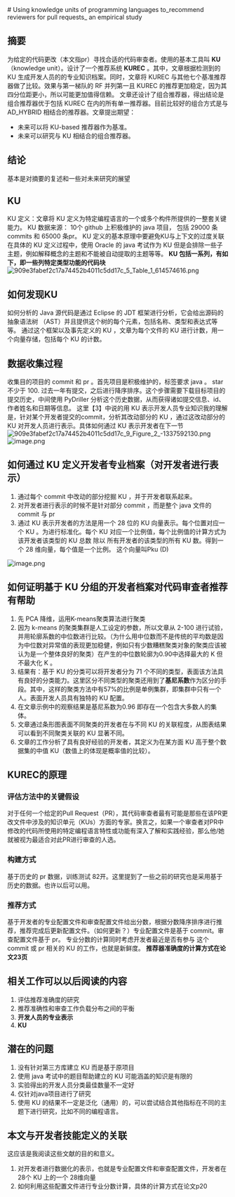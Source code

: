 <meta name="referrer" content="no-referrer"/>
# Using knowledge units of programming languages to_recommend reviewers for pull requests_ an empirical study

## 摘要
为给定的代码更改（本文指pr）寻找合适的代码审查者。使用的基本工具叫 **KU**（knowledge unit）。设计了一个推荐系统 **KUREC** 。其中，文章根据检测到的 KU 生成开发人员的的专业知识档案。同时，文章将 KUREC 与其他七个基准推荐器做了比较。效果与第一梯队的 RF 并列第一且 KUREC 的推荐更加稳定，因为其四分位距更小，所以可能更加值得信赖。
文章还设计了组合推荐器，得出结论是组合推荐器优于包括 KUREC 在内的所有单一推荐器。目前比较好的组合方式是与 AD_HYBRID 相结合的推荐器。文章提出期望：

- 未来可以将 KU-based 推荐器作为基准。
- 未来可以研究与 KU 相结合的组合推荐器。
##  结论

基本是对摘要的复述和一些对未来研究的展望

## KU

KU 定义：文章将 KU 定义为特定编程语言的一个或多个构件所提供的一整套关键能力。
KU 数据来源： 10个 github 上积极维护的 java 项目， 包括 29000 条 commits 和 65000 条pr。
KU 定义的基本原理中要避免KU与上下文的过度关联
在具体的 KU 定义过程中，使用 Oracle 的 java 考试作为 KU 但是会排除一些子主题，例如解释概念的主题和不能被自动提取的主题等等。
**KU 包括一系列，有如下，即一些列特定类型功能的代码块**
![909e3fabef2c17a74452b4011c5dd17c_5_Table_1_614574616.png](https://cdn.nlark.com/yuque/0/2024/png/39023202/1712030565364-46e72608-7fe6-4a31-b833-81f2d1aa19cd.png#averageHue=%23ededed&clientId=u0bf7242b-61f3-4&from=drop&height=1566&id=u929e89ef&originHeight=1566&originWidth=1041&originalType=binary&ratio=2&rotation=0&showTitle=false&size=260762&status=done&style=none&taskId=uf25209b9-245d-4746-8ad0-ad117c168d5&title=&width=1041)

## 如何发现KU

如何分析的 Java 源代码是通过 Eclipse 的 JDT 框架进行分析，它会给出源码的抽象语法树 （AST）并且提供这个树的每个元素，包括名称、类型和表达式等等。
通过这个框架以及事先定义的 KU ，文章为每个文件的 KU 进行计数，用一个向量存储，包括每个 KU 的计数。

## 数据收集过程

收集目的项目的 commit 和 pr 。首先项目是积极维护的，标签要求 java 。 star 不少于 100. 过去一年有提交，之后进行降序排序。这个步骤需要下载目标项目的提交历史，中间使用 PyDriller 分析这个历史数据，从而获得诸如提交信息、id、作者姓名和日期等信息。
这里【3】中说的用 KU 表示开发人员专业知识我的理解是，针对某个开发者提交的commit，分析其改动部分的 KU ，通过这改动部分的 KU 对开发人员进行表示。具体如何通过 KU 表示开发者在下一节
![909e3fabef2c17a74452b4011c5dd17c_9_Figure_2_-1337592130.png](https://cdn.nlark.com/yuque/0/2024/png/39023202/1712032549578-466933d3-6ed6-427a-9a84-ee03f8f98835.png#averageHue=%23e6e6e6&clientId=u0bf7242b-61f3-4&from=drop&height=1026&id=u75b8e219&originHeight=1026&originWidth=1032&originalType=binary&ratio=2&rotation=0&showTitle=false&size=111365&status=done&style=none&taskId=ua0931c25-b543-4fd7-941b-3617fe942c6&title=&width=1032)
![image.png](https://cdn.nlark.com/yuque/0/2024/png/39023202/1712035303556-2e52c112-4090-4c9e-adea-85ca75d51627.png#averageHue=%23e9e8e8&clientId=u0bf7242b-61f3-4&from=paste&height=301&id=u31a07447&originHeight=602&originWidth=2026&originalType=binary&ratio=2&rotation=0&showTitle=false&size=113786&status=done&style=none&taskId=u87808efa-59d5-4444-bd3e-ea9e072dabb&title=&width=1013)

## 如何通过 KU 定义开发者专业档案（对开发者进行表示）

1. 通过每个 commit 中改动的部分挖掘 KU ，并于开发者联系起来。
2. 对开发者进行表示的时候不是针对部分 commit ，而是整个 java 文件的 commit 与 pr
3. 通过 KU 表示开发者的方法是用一个 28 位的 KU 向量表示。每个位置对应一个 KU 。为进行标准化。每个 KU 对应一个比例值，每个比例值的计算方式为该开发者该类型的 KU 总数 除以 所有开发者的该类型的所有 KU 数。得到一个 28 维向量，每个值是一个比例。 这个向量叫Pku (D)

![image.png](https://cdn.nlark.com/yuque/0/2024/png/39023202/1712035629750-31f06f9d-54b2-462e-a071-975aec5dffde.png#averageHue=%23eeeeed&clientId=u0bf7242b-61f3-4&from=paste&height=448&id=u4643641f&originHeight=896&originWidth=1972&originalType=binary&ratio=2&rotation=0&showTitle=false&size=179699&status=done&style=none&taskId=u40f25754-91aa-4360-891f-963b36c4df5&title=&width=986)

## 如何证明基于 KU 分组的开发者档案对代码审查者推荐有帮助

1. 先 PCA 降维，运用K-means聚类算法进行聚类
2. 因为 k-means 的聚类集群是人工设定的参数，所以文章从 2-100 进行试验，并用轮廓系数的中位数进行比较。（为什么用中位数而不是传统的平均数是因为中位数对异常值的表现更加稳健，例如只有少数糟糕聚类对象的聚类应该被认为是一个整体良好的聚类）在产生的中位数轮廓为0.90中选择最大的 K 但不最大化 K 。
3. 结果有：基于 KU 的分类可以将开发者分为 71 个不同的类型，表面该方法具有良好的分类能力。这里区分不同类型的聚类还用到了**基尼系数**作为区分的手段。其中，这样的聚类方法中有57%的比例是单例集群，即集群中只有一个人。表面开发人员具有独特的 KU 配置。
4. 在文章示例中的观察结果是基尼系数为0.96 即存在一个包含大多数人的集体。
5. 文章通过条形图表面不同聚类的开发者在与不同 KU 的关联程度，从图表结果可以看到不同聚类关联的 KU 显著不同。
6. 文章的工作分析了具有良好经验的开发者，其定义为在某方面 KU 高于整个数据集的中值 KU（数值上的体现是概率值的比较）。

## KUREC的原理

### 评估方法中的关键假设

对于任何一个给定的Pull Request（PR），其代码审查者最有可能是那些在该PR更改文件中涉及的知识单元（KUs）方面的专家。换言之，如果一个审查者对PR中修改的代码所使用的特定编程语言特性或功能有深入了解和实践经验，那么他/她就被视为最适合对此PR进行审查的人选。

### 构建方式

基于历史的 pr 数据，训练测试 82开。这里提到了一些之前的研究也是采用基于历史的数据。也许以后可以用。

### 推荐方式

基于开发者的专业配置文件和审查配置文件给出分数，根据分数降序排序进行推荐，推荐完成后更新配置文件。（如何更新？）专业配置文件是基于 commit。审查配置文件基于 pr。
专业分数的计算同时考虑开发者最近是否有参与 这个 commit 或 pr 相关的 KU 的工作，也就是新鲜度。
**推荐器准确度的计算方式在论文23页**

## 相关工作可以以后阅读的内容

1. 评估推荐准确度的研究
2. 推荐准确性和审查工作负载分布之间的平衡
3. **开发人员的专业表示**
4. **KU**

## 潜在的问题

1. 没有针对第三方库建立 KU 而是基于原项目
2. 使用 java 考试中的题目帮助建立的 KU 可能涵盖的知识是有限的
3. 实验得出的开发人员分类最佳数量不一定好
4. 仅针对java项目进行了研究
5. 使用 KU 的结果不一定是泛化（通用）的，可以尝试结合其他指标在不同的主题下进行研究，比如不同的编程语言。

## 本文与开发者技能定义的关联

这应该是我阅读这些文献的目的和意义。

1. 对开发者进行数据化的表示，也就是专业配置文件和审查配置文件，开发者在28个 KU 上的一个 28维向量
2. 如何利用这些配置文件进行专业分数计算，具体的计算方式在论文p20
